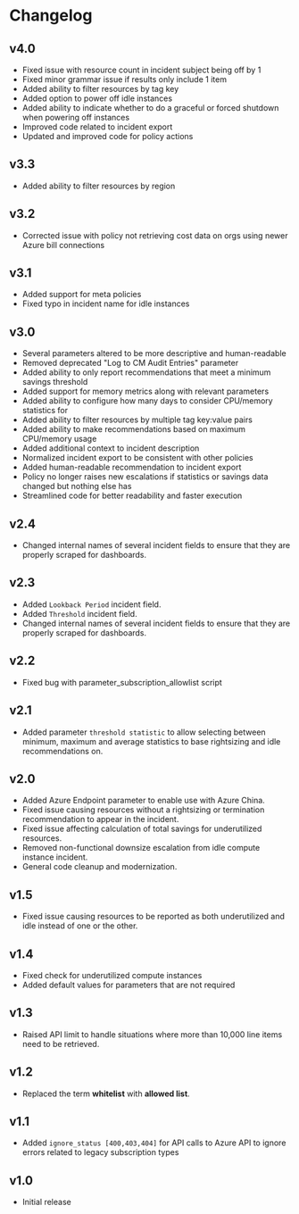 # Changelog

## v4.0

- Fixed issue with resource count in incident subject being off by 1
- Fixed minor grammar issue if results only include 1 item
- Added ability to filter resources by tag key
- Added option to power off idle instances
- Added ability to indicate whether to do a graceful or forced shutdown when powering off instances
- Improved code related to incident export
- Updated and improved code for policy actions

## v3.3

- Added ability to filter resources by region

## v3.2

- Corrected issue with policy not retrieving cost data on orgs using newer Azure bill connections

## v3.1

- Added support for meta policies
- Fixed typo in incident name for idle instances

## v3.0

- Several parameters altered to be more descriptive and human-readable
- Removed deprecated "Log to CM Audit Entries" parameter
- Added ability to only report recommendations that meet a minimum savings threshold
- Added support for memory metrics along with relevant parameters
- Added ability to configure how many days to consider CPU/memory statistics for
- Added ability to filter resources by multiple tag key:value pairs
- Added ability to make recommendations based on maximum CPU/memory usage
- Added additional context to incident description
- Normalized incident export to be consistent with other policies
- Added human-readable recommendation to incident export
- Policy no longer raises new escalations if statistics or savings data changed but nothing else has
- Streamlined code for better readability and faster execution

## v2.4

- Changed internal names of several incident fields to ensure that they are properly scraped for dashboards.

## v2.3

- Added `Lookback Period` incident field.
- Added `Threshold` incident field.
- Changed internal names of several incident fields to ensure that they are properly scraped for dashboards.

## v2.2

- Fixed bug with parameter_subscription_allowlist script

## v2.1

- Added parameter `threshold statistic` to allow selecting between minimum, maximum and average statistics to base rightsizing and idle recommendations on.

## v2.0

- Added Azure Endpoint parameter to enable use with Azure China.
- Fixed issue causing resources without a rightsizing or termination recommendation to appear in the incident.
- Fixed issue affecting calculation of total savings for underutilized resources.
- Removed non-functional downsize escalation from idle compute instance incident.
- General code cleanup and modernization.

## v1.5

- Fixed issue causing resources to be reported as both underutilized and idle instead of one or the other.

## v1.4

- Fixed check for underutilized compute instances
- Added default values for parameters that are not required

## v1.3

- Raised API limit to handle situations where more than 10,000 line items need to be retrieved.

## v1.2

- Replaced the term **whitelist** with **allowed list**.

## v1.1

- Added `ignore_status [400,403,404]` for API calls to Azure API to ignore errors related to legacy subscription types

## v1.0

- Initial release
